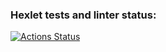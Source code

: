 ### Hexlet tests and linter status:
[![Actions Status](https://github.com/Nesterrr/frontend-project-46/workflows/hexlet-check/badge.svg)](https://github.com/Nesterrr/frontend-project-46/actions)